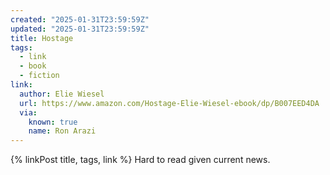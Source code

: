 ```yaml
---
created: "2025-01-31T23:59:59Z"
updated: "2025-01-31T23:59:59Z"
title: Hostage
tags:
  - link
  - book
  - fiction
link:
  author: Elie Wiesel
  url: https://www.amazon.com/Hostage-Elie-Wiesel-ebook/dp/B007EED4DA
  via:
    known: true
    name: Ron Arazi
---
```


{% linkPost title, tags, link %} Hard to read given current news.
